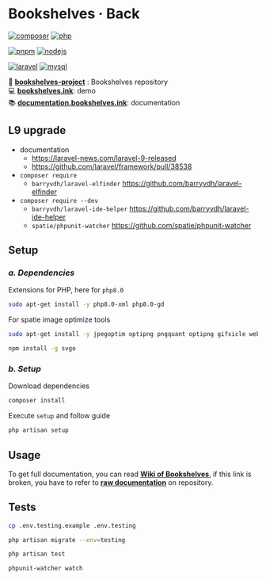 # Bookshelves · Back <!-- omit in toc -->

[![composer](https://img.shields.io/static/v1?label=Composer&message=v2.0&color=885630&style=flat-square&logo=composer&logoColor=ffffff)](https://getcomposer.org)
[![php](https://img.shields.io/static/v1?label=PHP&message=v8.0&color=777bb4&style=flat-square&logo=php&logoColor=ffffff)](https://www.php.net)

[![pnpm](https://img.shields.io/static/v1?label=pnpm&message=v6.2&color=F69220&style=flat-square&logo=pnpm)](https://pnpm.io)
[![nodejs](https://img.shields.io/static/v1?label=NodeJS&message=v16.13&color=339933&style=flat-square&logo=node.js&logoColor=ffffff)](https://nodejs.org/en)

[![laravel](https://img.shields.io/static/v1?label=Laravel&message=v9.0&color=ff2d20&style=flat-square&logo=laravel&logoColor=ffffff)](https://laravel.com)
[![mysql](https://img.shields.io/static/v1?label=MySQL&message=v8.0&color=4479A1&style=flat-square&logo=mysql&logoColor=ffffff)](https://www.mysql.com)

📀 [**bookshelves-project**](https://gitlab.com/bookshelves-project) : Bookshelves repository  
💻 [**bookshelves.ink**](https://bookshelves.ink): demo  
📚 [**documentation.bookshelves.ink**](https://bookshelves-documentation.netlify.app): documentation  

## L9 upgrade

- documentation
  - <https://laravel-news.com/laravel-9-released>
  - <https://github.com/laravel/framework/pull/38538>
- `composer require`
  - `barryvdh/laravel-elfinder` <https://github.com/barryvdh/laravel-elfinder>
- `composer require --dev`
  - `barryvdh/laravel-ide-helper` <https://github.com/barryvdh/laravel-ide-helper>
  - `spatie/phpunit-watcher` <https://github.com/spatie/phpunit-watcher>

## **Setup**

### *a. Dependencies*

Extensions for PHP, here for `php8.0`

```bash
sudo apt-get install -y php8.0-xml php8.0-gd
```

For spatie image optimize tools

```bash
sudo apt-get install -y jpegoptim optipng pngquant optipng gifsicle webp
```

```bash
npm install -g svgo
```

### *b. Setup*

Download dependencies

```bash
composer install
```

Execute `setup` and follow guide

```bash
php artisan setup
```

## **Usage**

To get full documentation, you can read [**Wiki of Bookshelves**](https://bookshelves-documentation.netlify.app), if this link is broken, you have to refer to [**raw documentation**](https://gitlab.com/bookshelves-project/bookshelves-doc) on repository.

## **Tests**

```bash
cp .env.testing.example .env.testing
```

```bash
php artisan migrate --env=testing
```

```bash
php artisan test
```

```bash
phpunit-watcher watch
```
